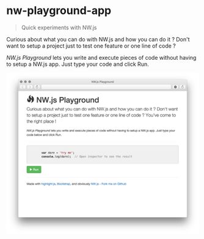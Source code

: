 # nw-playground-app

> Quick experiments with NW.js

Curious about what you can do with NW.js and how you can do it ?
Don't want to setup a project just to test one feature or one line of code ?

_NW.js Playground_ lets you write and execute pieces of code without having
to setup a NW.js app. Just type your code and click Run.

<img src="screenshot.png">
